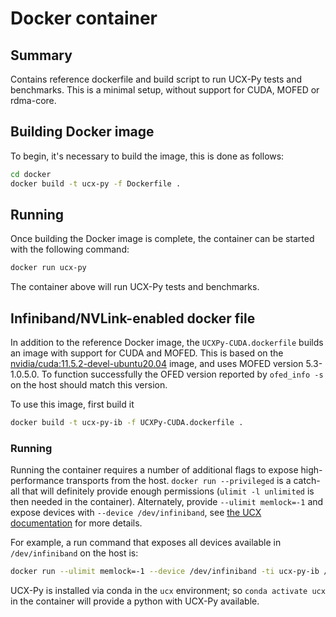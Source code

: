 # Docker container

## Summary

Contains reference dockerfile and build script to run UCX-Py tests and benchmarks. This is a minimal setup, without support for CUDA, MOFED or rdma-core.

## Building Docker image

To begin, it's necessary to build the image, this is done as follows:

```bash
cd docker
docker build -t ucx-py -f Dockerfile .
```

## Running

Once building the Docker image is complete, the container can be started with the following command:

```bash
docker run ucx-py
```

The container above will run UCX-Py tests and benchmarks.

## Infiniband/NVLink-enabled docker file

In addition to the reference Docker image, the `UCXPy-CUDA.dockerfile` builds an
image with support for CUDA and MOFED. This is based on the
[nvidia/cuda:11.5.2-devel-ubuntu20.04](https://hub.docker.com/layers/cuda/nvidia/cuda/11.5.2-devel-ubuntu20.04/images/sha256-fed73168f35a44f5ff53d06d61a1c55da7c26e7ca5a543efd78f35d98f29fd4a?context=explore)
image, and uses MOFED version 5.3-1.0.5.0. To function successfully the OFED
version reported by `ofed_info -s` on the host should match this version.

To use this image, first build it
```bash
docker build -t ucx-py-ib -f UCXPy-CUDA.dockerfile .
```

### Running

Running the container requires a number of additional flags to expose
high-performance transports from the host. `docker run --privileged` is a
catch-all that will definitely provide enough permissions (`ulimit -l unlimited`
is then needed in the container). Alternately, provide `--ulimit memlock=-1` and
expose devices with `--device /dev/infiniband`, see [the UCX
documentation](https://openucx.readthedocs.io/en/master/running.html#running-in-docker-containers)
for more details.

For example, a run command that exposes all devices available in
`/dev/infiniband` on the host is:

```bash
docker run --ulimit memlock=-1 --device /dev/infiniband -ti ucx-py-ib /bin/bash
```

UCX-Py is installed via conda in the `ucx` environment; so `conda activate ucx`
in the container will provide a python with UCX-Py available.